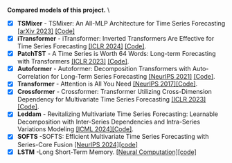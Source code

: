 **Compared models of this project.** \
  - [x] **TSMixer** - TSMixer: An All-MLP Architecture for Time Series Forecasting [[arXiv 2023]](https://arxiv.org/pdf/2303.06053.pdf) [[Code]](https://github.com/IUTV815/GTF4MF/blob/main/model/TSMixer.py)
  - [x] **iTransformer** - iTransformer: Inverted Transformers Are Effective for Time Series Forecasting [[ICLR 2024]](https://arxiv.org/abs/2310.06625) [[Code]](https://github.com/IUTV815/GTF4MF/blob/main/model/iTransformer.py).
  - [x] **PatchTST** - A Time Series is Worth 64 Words: Long-term Forecasting with Transformers [[ICLR 2023]](https://openreview.net/pdf?id=Jbdc0vTOcol) [[Code]](https://github.com/IUTV815/GTF4MF/blob/main/model/PatchTST.py).
  - [x] **Autoformer** - Autoformer: Decomposition Transformers with Auto-Correlation for Long-Term Series Forecasting [[NeurIPS 2021]](https://openreview.net/pdf?id=I55UqU-M11y) [[Code]](https://github.com/IUTV815/GTF4MF/blob/main/model/Autoformer.py).
  - [x] **Transformer** - Attention is All You Need [[NeurIPS 2017]](https://arxiv.org/abs/1706.03762)[[Code]](https://github.com/IUTV815/GTF4MF/blob/main/model/Transformer.py).
  - [x] **Crossformer** - Crossformer: Transformer Utilizing Cross-Dimension Dependency for Multivariate Time Series Forecasting [[ICLR 2023]](https://openreview.net/pdf?id=vSVLM2j9eie)[[Code]](https://github.com/IUTV815/GTF4MF/blob/main/model/Crossformer.py).
  - [x] **Leddam** - Revitalizing Multivariate Time Series Forecasting: Learnable Decomposition with Inter-Series Dependencies and Intra-Series Variations Modeling [[ICML 2024]]([https://arxiv.org/abs/2402.12694])[[Code]](https://github.com/IUTV815/GTF4MF/blob/main/model/Leddam.py).
  - [x] **SOFTS** -SOFTS: Efficient Multivariate Time Series Forecasting with Series-Core Fusion [[NeurIPS 2024]](https://arxiv.org/abs/2404.14197)[[code]](https://github.com/IUTV815/GTF4MF/blob/main/model/SOFTS.py)
  - [x] **LSTM** -Long Short-Term Memory. [[Neural Computation]](https://dl.acm.org/doi/10.1162/neco.1997.9.8.1735)[[code]](https://github.com/IUTV815/GTF4MF/blob/main/model/LSTM.py)
